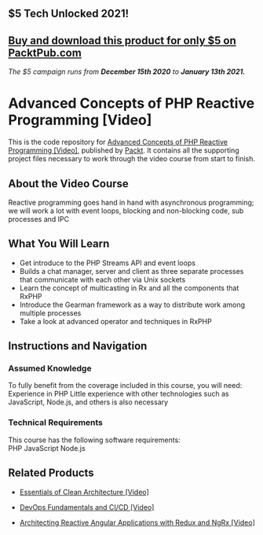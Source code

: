## $5 Tech Unlocked 2021!
[Buy and download this product for only $5 on PacktPub.com](https://www.packtpub.com/)
-----
*The $5 campaign         runs from __December 15th 2020__ to __January 13th 2021.__*

# Advanced Concepts of PHP Reactive Programming [Video]
This is the code repository for [Advanced Concepts of PHP Reactive Programming [Video]](https://www.packtpub.com/application-development/advanced-concepts-php-reactive-programming-video?utm_source=github&utm_medium=repository&utm_campaign=9781788390736), published by [Packt](https://www.packtpub.com/?utm_source=github). It contains all the supporting project files necessary to work through the video course from start to finish.
## About the Video Course
Reactive programming goes hand in hand with asynchronous programming; we will work a lot with event loops, blocking and non-blocking code, sub processes and IPC

<H2>What You Will Learn</H2>
<DIV class=book-info-will-learn-text>
<UL>
<LI>Get introduce to the PHP Streams API and event loops 
<LI>Builds a chat manager, server and client as three separate processes that communicate with each other via Unix sockets 
<LI>Learn the concept of multicasting in Rx and all the components that RxPHP 
<LI>Introduce the Gearman framework as a way to distribute work among multiple processes 
<LI>Take a look at advanced operator and techniques in RxPHP </LI></UL></DIV>

## Instructions and Navigation
### Assumed Knowledge
To fully benefit from the coverage included in this course, you will need:<br/>
Experience in PHP
Little experience with other technologies such as JavaScript, Node.js, and others is also necessary
### Technical Requirements
This course has the following software requirements:<br/>
PHP
JavaScript
Node.js

## Related Products
* [Essentials of Clean Architecture [Video]](https://www.packtpub.com/application-development/essentials-clean-architecture-video?utm_source=github&utm_medium=repository&utm_campaign=9781789808216)

* [DevOps Fundamentals and CI/CD [Video]](https://www.packtpub.com/virtualization-and-cloud/devops-fundamentals-and-cicd-video?utm_source=github&utm_medium=repository&utm_campaign=9781789347661)

* [Architecting Reactive Angular Applications with Redux and NgRx [Video]](https://www.packtpub.com/web-development/architecting-reactive-angular-applications-redux-and-ngrx-video?utm_source=github&utm_medium=repository&utm_campaign=9781789536546)

